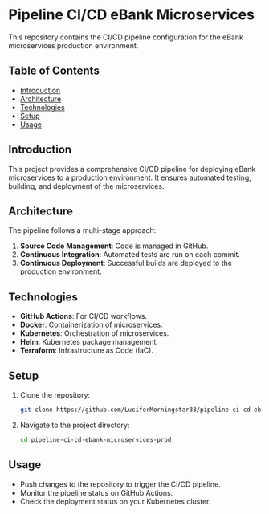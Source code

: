 # Pipeline CI/CD eBank Microservices

This repository contains the CI/CD pipeline configuration for the eBank microservices production environment.

## Table of Contents

- [Introduction](#introduction)
- [Architecture](#architecture)
- [Technologies](#technologies)
- [Setup](#setup)
- [Usage](#usage)

## Introduction

This project provides a comprehensive CI/CD pipeline for deploying eBank microservices to a production environment. It ensures automated testing, building, and deployment of the microservices.

## Architecture

The pipeline follows a multi-stage approach:
1. **Source Code Management**: Code is managed in GitHub.
2. **Continuous Integration**: Automated tests are run on each commit.
3. **Continuous Deployment**: Successful builds are deployed to the production environment.

## Technologies

- **GitHub Actions**: For CI/CD workflows.
- **Docker**: Containerization of microservices.
- **Kubernetes**: Orchestration of microservices.
- **Helm**: Kubernetes package management.
- **Terraform**: Infrastructure as Code (IaC).

## Setup

1. Clone the repository:
    ```sh
    git clone https://github.com/LuciferMorningstar33/pipeline-ci-cd-ebank-microservices-prod.git
    ```
2. Navigate to the project directory:
    ```sh
    cd pipeline-ci-cd-ebank-microservices-prod
    ```


## Usage

- Push changes to the repository to trigger the CI/CD pipeline.
- Monitor the pipeline status on GitHub Actions.
- Check the deployment status on your Kubernetes cluster.
